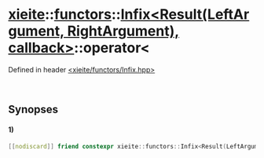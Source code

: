 # [xieite](../../../../xieite.md)\:\:[functors](../../../../functors.md)\:\:[Infix\<Result\(LeftArgument, RightArgument\), callback\>](../../../Infix.md)\:\:operator\<
Defined in header [<xieite/functors/Infix.hpp>](../../../../../include/xieite/functors/Infix.hpp)

&nbsp;

## Synopses
#### 1)
```cpp
[[nodiscard]] friend constexpr xieite::functors::Infix<Result(LeftArgument, RightArgument), callback>::Intermediate operator<(const LeftArgument& leftArgument, const xieite::functors::Infix<Result(LeftArgument, RightArgument), callback>) noexcept;
```
